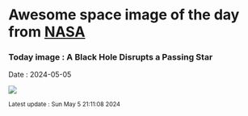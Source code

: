 
# Awesome space image of the day from [NASA](https://api.nasa.gov/)

### Today image : A Black Hole Disrupts a Passing Star
Date : 2024-05-05

![](https://apod.nasa.gov/apod/image/2405/BhShredder_NASA_1080.jpg)

<small>Latest update : Sun May  5 21:11:08 2024</small>
        